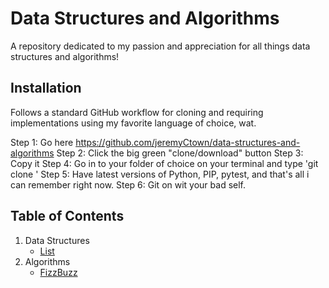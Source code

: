 # Data Structures and Algorithms
A repository dedicated to my passion and appreciation for all things data structures and algorithms!

## Installation
Follows a standard GitHub workflow for cloning and requiring implementations using my favorite language of choice, wat.

Step 1: Go here  https://github.com/jeremyCtown/data-structures-and-algorithms
Step 2: Click the big green "clone/download" button
Step 3: Copy it
Step 4: Go in to your folder of choice on your terminal and type 'git clone <paste link>'
Step 5: Have latest versions of Python, PIP, pytest, and that's all i can remember right now.
Step 6: Git on wit your bad self.


## Table of Contents
1. Data Structures
    - [List](./data_structures/list)
2. Algorithms
    - [FizzBuzz](./challenges/fizzbuzz)
